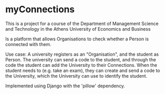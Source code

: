 # myConnections
This is a project for a course of the Department of Management Science and Technology in the Athens University of Economics and Business

Is a platform that allows Organisations to check whether a Person is connected with them.

Use case:
A university registers as an "Organisation", and the student as Person.
The university can send a code to the student, and through the code the student can add the University to their Connections.
When the student needs to (e.g. take an exam), they can create and send a code to the University, which the University can use to identify the student.


Implemented using Django with the 'pillow' dependency.
